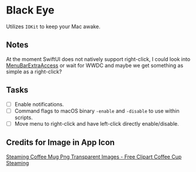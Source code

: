 # Black Eye

Utilizes `IOKit` to keep your Mac awake.

## Notes

At the moment SwiftUI does not natively support right-click, I could look into [MenuBarExtraAccess](https://github.com/orchetect/MenuBarExtraAccess) or wait for WWDC and maybe we get something as simple as a right-click?

## Tasks

- [ ] Enable notifications.
- [ ] Command flags to macOS binary `-enable` and `-disable` to use within scripts.
- [ ] Move menu to right-click and have left-click directly enable/disable.

## Credits for Image in App Icon

[Steaming Coffee Mug Png Transparent Images - Free Clipart Coffee Cup Steaming](https://flyclipart.com/steaming-coffee-mug-png-transparent-images-free-clipart-coffee-cup-steaming-786065)

